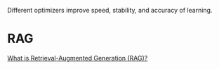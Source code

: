 Different optimizers improve speed, stability, and accuracy of learning.

# RAG

[What is Retrieval-Augmented Generation (RAG)?](https://www.youtube.com/watch?v=T-D1OfcDW1M)

